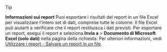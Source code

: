 > [!TIP]
> **Informazioni sui report** Puoi esportare i risultati del report in un file Excel per visualizzare l'intero set di dati, comprese tutte le colonne. Il file Excel può aiutarti a verificare che il report restituisca i dati previsti. Per esportare un report, esegui il report e seleziona **Invia a** > **Documento di Microsoft Excel (solo dati)** nella pagina della richiesta. Per ulteriori informazioni, vedi [Utilizzare i report - Salvare un report in un file](../ui-work-report.md#saving-a-report-to-a-file).